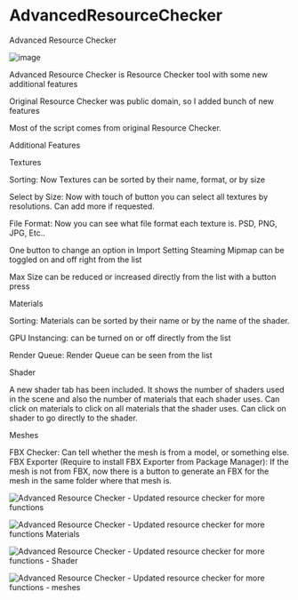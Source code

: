 # AdvancedResourceChecker
Advanced Resource Checker



![image](https://github.com/user-attachments/assets/0d6178df-a503-4ffd-8bf0-7974b65df0a2)




Advanced Resource Checker is Resource Checker tool with some new additional features

Original Resource Checker was public domain, so I added bunch of new features



Most of the script comes from original Resource Checker.


Additional Features



Textures

Sorting: Now Textures can be sorted by their name, format, or by size

Select by Size: Now with touch of button you can select all textures by resolutions. Can add more if requested.

File Format: Now you can see what file format each texture is. PSD, PNG, JPG, Etc..

One button to change an option in Import Setting Steaming Mipmap can be toggled on and off right from the list

Max Size can be reduced or increased directly from the list with a button press



Materials

Sorting: Materials can be sorted by their name or by the name of the shader.

GPU Instancing: can be turned on or off directly from the list

Render Queue: Render Queue can be seen from the list



Shader

A new shader tab has been included. It shows the number of shaders used in the scene and also the number of materials that each shader uses.
Can click on materials to click on all materials that the shader uses.
Can click on shader to go directly to the shader.



Meshes

FBX Checker: Can tell whether the mesh is from a model, or something else.
FBX Exporter (Require to install FBX Exporter from Package Manager): If the mesh is not from FBX, now there is a button to generate an FBX for the mesh in the same folder where that mesh is. 

![Advanced Resource Checker - Updated resource checker for more functions](https://github.com/Nayatrei/AdvancedResourceChecker/assets/36463159/1c83a2a9-db4c-44fb-9ab8-822cdc2d962e)

![Advanced Resource Checker - Updated resource checker for more functions Materials](https://github.com/Nayatrei/AdvancedResourceChecker/assets/36463159/6aca8d53-a890-43e9-88c1-50e70a827b0f)

![Advanced Resource Checker - Updated resource checker for more functions - Shader](https://github.com/Nayatrei/AdvancedResourceChecker/assets/36463159/6d198eee-660c-4767-99d2-209fa1cb180a)

![Advanced Resource Checker - Updated resource checker for more functions - meshes](https://github.com/Nayatrei/AdvancedResourceChecker/assets/36463159/36a77225-b32d-4800-9946-b81d7eef6e1d)


